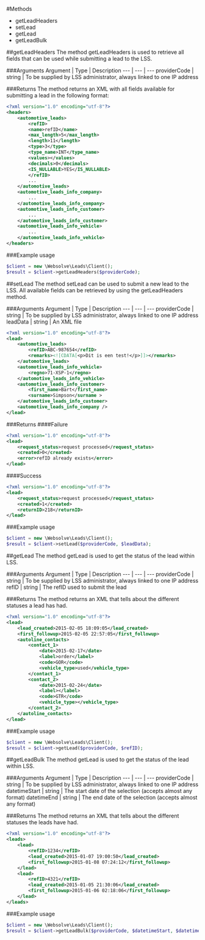 #Methods
- getLeadHeaders
- setLead
- getLead
- getLeadBulk

##getLeadHeaders
The method getLeadHeaders is used to retrieve all fields that can be used while submitting a lead to the LSS.

###Arguments
Argument | Type |  Description
--- | --- | ---
providerCode | string | To be supplied by LSS administrator, always linked to one IP address

###Returns
The method returns an XML with all fields available for submitting a lead in the following format:
```xml
<?xml version="1.0" encoding="utf-8"?>
<headers>
    <automotive_leads>
        <refID>
        <name>refID</name>
        <max_length>5</max_length>
        <length>11</length>
        <type>3</type>
        <type_name>INT</type_name>
        <values></values>
        <decimals>0</decimals>
        <IS_NULLABLE>YES</IS_NULLABLE>
        </refID>
        ...
    </automotive_leads>
    <automotive_leads_info_company>
        ...
    </automotive_leads_info_company>
    <automotive_leads_info_customer>
        ...
    </automotive_leads_info_customer>
    <automotive_leads_info_vehicle>
        ...
    </automotive_leads_info_vehicle>
</headers>
```

###Example usage
```php
$client = new \Websolve\Leads\Client();
$result = $client->getLeadHeaders($providerCode);
```

##setLead
The method setLead can be used to submit a new lead to the LSS. All available fields can be retrieved by using the getLeadHeaders method. 

###Arguments
Argument | Type |  Description
--- | --- | ---
providerCode | string | To be supplied by LSS administrator, always linked to one IP address
leadData | string | An XML file

```xml
<?xml version="1.0" encoding="utf-8"?>
<lead>
    <automotive_leads>
        <refID>ABC-987654</refID>
        <remarks><![CDATA[<p>Dit is een test!</p>]]></remarks>
    </automotive_leads>
    <automotive_leads_info_vehicle>
        <regno>71-XSP-1</regno>
    </automotive_leads_info_vehicle>
    <automotive_leads_info_customer>
        <first_name>Bart</first_name>
        <surname>Simpson</surname >
    </automotive_leads_info_customer>
    <automotive_leads_info_company />
</lead>
```

###Returns
####Failure
```xml
<?xml version="1.0" encoding="utf-8"?>
<lead>
    <request_status>request processed</request_status>
    <created>0</created>
    <error>refID already exists</error>
</lead>
```
####Success
```xml
<?xml version="1.0" encoding="utf-8"?>
<lead>
    <request_status>request processed</request_status>
    <created>1</created>
    <returnID>218</returnID>
</lead>
```

###Example usage
```php
$client = new \Websolve\Leads\Client();
$result = $client->setLead($providerCode, $leadData);
```

##getLead
The method getLead is used to get the status of the lead within LSS.

###Arguments
Argument | Type |  Description
--- | --- | ---
providerCode | string | To be supplied by LSS administrator, always linked to one IP address
refID | string | The refID used to submit the lead

###Returns
The method returns an XML that tells about the different statuses a lead has had.
```xml
<?xml version="1.0" encoding="utf-8"?>
<lead>
    <lead_created>2015-02-05 18:09:05</lead_created>
    <first_followup>2015-02-05 22:57:05</first_followup>
    <autoline_contacts>
        <contact_1>
            <date>2015-02-17</date>
            <label>order</label>
            <code>GOR</code>
            <vehicle_type>used</vehicle_type>
        </contact_1>
        <contact_2>
            <date>2015-02-24</date>
            <label></label>
            <code>GTR</code>
            <vehicle_type></vehicle_type>
        </contact_2>
    </autoline_contacts>
</lead>
```

###Example usage
```php
$client = new \Websolve\Leads\Client();
$result = $client->getLead($providerCode, $refID);
```

##getLeadBulk
The method getLead is used to get the status of the lead within LSS.

###Arguments
Argument | Type |  Description
--- | --- | ---
providerCode | string | To be supplied by LSS administrator, always linked to one IP address
datetimeStart | string | The start date of the selection (accepts almost any format)
datetimeEnd | string | The end date of the selection (accepts almost any format)

###Returns
The method returns an XML that tells about the different statuses the leads have had.
```xml
<?xml version="1.0" encoding="utf-8"?>
<leads>
    <lead>
        <refID>1234</refID>
        <lead_created>2015-01-07 19:00:50</lead_created>
        <first_followup>2015-01-08 07:24:12</first_followup>
    </lead>
    <lead>
        <refID>4321</refID>
        <lead_created>2015-01-05 21:30:06</lead_created>
        <first_followup>2015-01-06 02:18:06</first_followup>
    </lead>
</leads>
```

###Example usage
```php
$client = new \Websolve\Leads\Client();
$result = $client->getLeadBulk($providerCode, $datetimeStart, $datetimeEnd);
```
